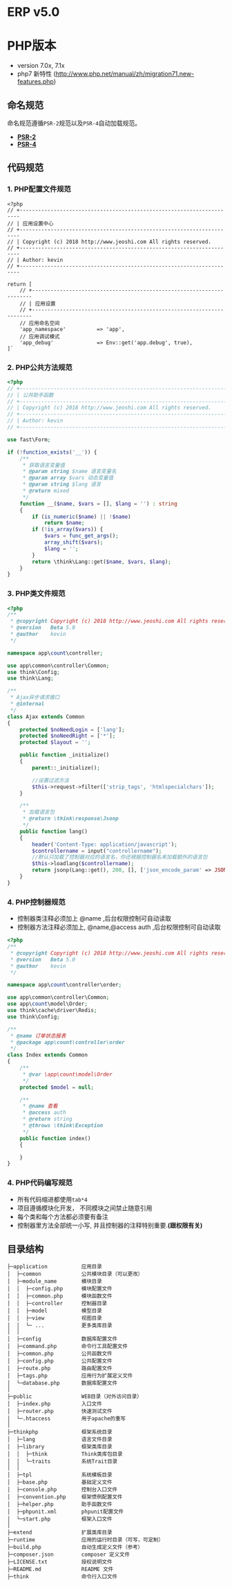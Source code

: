 ERP v5.0
===============

# PHP版本
* version 7.0x, 7.1x
* php7 新特性 (http://www.php.net/manual/zh/migration71.new-features.php)

## 命名规范

命名规范遵循`PSR-2`规范以及`PSR-4`自动加载规范。
* [**PSR-2**](http://www.kancloud.cn/thinkphp/php-fig-psr/3141)
* [**PSR-4**](http://www.kancloud.cn/thinkphp/php-fig-psr/3144)

## 代码规范
### 1. PHP配置文件规范
    <?php
    // +----------------------------------------------------------------------
    // | 应用设置中心
    // +----------------------------------------------------------------------
    // | Copyright (c) 2018 http://www.jeoshi.com All rights reserved.
    // +----------------------------------------------------------------------
    // | Author: kevin
    // +----------------------------------------------------------------------

    return [
        // +----------------------------------------------------------------------
        // | 应用设置
        // +----------------------------------------------------------------------
        // 应用命名空间
        'app_namespace'          => 'app',
        // 应用调试模式
        'app_debug'              => Env::get('app.debug', true),
    ]`

### 2. PHP公共方法规范
```php
<?php
// +----------------------------------------------------------------------
// | 公共助手函数
// +----------------------------------------------------------------------
// | Copyright (c) 2018 http://www.jeoshi.com All rights reserved.
// +----------------------------------------------------------------------
// | Author: kevin
// +----------------------------------------------------------------------

use fast\Form;

if (!function_exists('__')) {
    /**
     * 获取语言变量值
     * @param string $name 语言变量名
     * @param array $vars 动态变量值
     * @param string $lang 语言
     * @return mixed
     */
    function __($name, $vars = [], $lang = '') : string
    {
        if (is_numeric($name) || !$name)
            return $name;
        if (!is_array($vars)) {
            $vars = func_get_args();
            array_shift($vars);
            $lang = '';
        }
        return \think\Lang::get($name, $vars, $lang);
    }
}
```
### 3. PHP类文件规范
```php
<?php
/**
 * @copyright Copyright (c) 2018 http://www.jeoshi.com All rights reserved.
 * @version   Beta 5.0
 * @author    kevin
 */

namespace app\count\controller;

use app\common\controller\Common;
use think\Config;
use think\Lang;

/**
 * Ajax异步请求接口
 * @internal
 */
class Ajax extends Common
{
    protected $noNeedLogin = ['lang'];
    protected $noNeedRight = ['*'];
    protected $layout = '';

    public function _initialize()
    {
        parent::_initialize();

        //设置过滤方法
        $this->request->filter(['strip_tags', 'htmlspecialchars']);
    }

    /**
     * 加载语言包
     * @return \think\response\Jsonp
     */
    public function lang()
    {
        header('Content-Type: application/javascript');
        $controllername = input("controllername");
        //默认只加载了控制器对应的语言名，你还根据控制器名来加载额外的语言包
        $this->loadlang($controllername);
        return jsonp(Lang::get(), 200, [], ['json_encode_param' => JSON_FORCE_OBJECT | JSON_UNESCAPED_UNICODE]);
    }
}
```
### 4. PHP控制器规范
* 控制器类注释必须加上 @name ,后台权限控制可自动读取
* 控制器方法注释必须加上, @name,@access auth ,后台权限控制可自动读取

```php
<?php
/**
 * @copyright Copyright (c) 2018 http://www.jeoshi.com All rights reserved.
 * @version   Beta 5.0
 * @author    kevin
 */

namespace app\count\controller\order;

use app\common\controller\Common;
use app\count\model\Order;
use think\cache\driver\Redis;
use think\Config;

/**
 * @name 订单状态报表
 * @package app\count\controller\order
 */
class Index extends Common
{
    /**
     * @var \app\count\model\Order
     */
    protected $model = null;

    /**
     * @name 查看
     * @access auth
     * @return string
     * @throws \think\Exception
     */
    public function index()
    {

    }
}
```

### 4. PHP代码编写规范
* 所有代码缩进都使用`tab*4`
* 项目遵循模块化开发， 不同模块之间禁止随意引用
* 每个类和每个方法都必须要有备注
* 控制器里方法全部统一小写, 并且控制器的注释特别重要.**(跟权限有关)**


## 目录结构
    ├─application           应用目录
    │  ├─common             公共模块目录（可以更改）
    │  ├─module_name        模块目录
    │  │  ├─config.php      模块配置文件
    │  │  ├─common.php      模块函数文件
    │  │  ├─controller      控制器目录
    │  │  ├─model           模型目录
    │  │  ├─view            视图目录
    │  │  └─ ...            更多类库目录
    │  │
    │  ├─config             数据库配置文件
    │  ├─command.php        命令行工具配置文件
    │  ├─common.php         公共函数文件
    │  ├─config.php         公共配置文件
    │  ├─route.php          路由配置文件
    │  ├─tags.php           应用行为扩展定义文件
    │  └─database.php       数据库配置文件
    │
    ├─public                WEB目录（对外访问目录）
    │  ├─index.php          入口文件
    │  ├─router.php         快速测试文件
    │  └─.htaccess          用于apache的重写
    │
    ├─thinkphp              框架系统目录
    │  ├─lang               语言文件目录
    │  ├─library            框架类库目录
    │  │  ├─think           Think类库包目录
    │  │  └─traits          系统Trait目录
    │  │
    │  ├─tpl                系统模板目录
    │  ├─base.php           基础定义文件
    │  ├─console.php        控制台入口文件
    │  ├─convention.php     框架惯例配置文件
    │  ├─helper.php         助手函数文件
    │  ├─phpunit.xml        phpunit配置文件
    │  └─start.php          框架入口文件
    │
    ├─extend                扩展类库目录
    ├─runtime               应用的运行时目录（可写，可定制）
    ├─build.php             自动生成定义文件（参考）
    ├─composer.json         composer 定义文件
    ├─LICENSE.txt           授权说明文件
    ├─README.md             README 文件
    ├─think                 命令行入口文件
